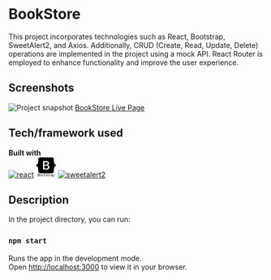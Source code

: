 # BookStore
This project incorporates technologies such as React, Bootstrap, SweetAlert2, and Axios. Additionally, CRUD (Create, Read, Update, Delete) operations are implemented in the project using a mock API. React Router is employed to enhance functionality and improve the user experience.

## Screenshots
![Project snapshot](./bookstore.gif) 
[BookStore Live Page](https://our-bookstore-esma.netlify.app/)

## Tech/framework used
<b>Built with</b> <br>
<a href="#"><img src="https://w7.pngwing.com/pngs/403/269/png-transparent-react-react-native-logos-brands-in-colors-icon-thumbnail.png" alt="react" width="40"/></a> 
<a href="https://getbootstrap.com" target="_blank" rel="noreferrer"> <img src="https://raw.githubusercontent.com/devicons/devicon/master/icons/bootstrap/bootstrap-plain-wordmark.svg" alt="bootstrap" width="40" height="40"/></a>
<a href="#"><img src="https://sweetalert2.github.io/images/sweetalert2-social.png" alt="sweetalert2" width="40"/></a> 

## Description
In the project directory, you can run:
### `npm start`
Runs the app in the development mode.\
Open [http://localhost:3000](http://localhost:3000) to view it in your browser.




 
